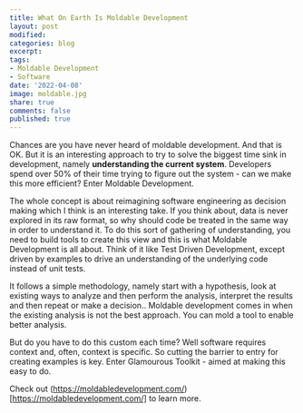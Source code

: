 ```yaml
---
title: What On Earth Is Moldable Development
layout: post
modified: 
categories: blog
excerpt: 
tags:
- Moldable Development
- Software
date: '2022-04-08'
image: moldable.jpg
share: true
comments: false
published: true
---
```


Chances are you have never heard of moldable development. And that is OK. But it is an interesting approach to try to solve the biggest time sink in development, namely **understanding the current system**. Developers spend over 50% of their time trying to figure out the system - can we make this more efficient? Enter Moldable Development. 

<!--more-->

The whole concept is about reimagining software engineering as decision making which I think is an interesting take. If you think about, data is never explored in its raw format, so why should code be treated in the same way in order to understand it. To do this sort of gathering of understanding, you need to build tools to create this view and this is what Moldable Development is all about. Think of it like Test Driven Development, except driven by examples to drive an understanding of the underlying code instead of unit tests.

It follows a simple methodology, namely start with a hypothesis, look at existing ways to analyze and then perform the analysis, interpret the results and then repeat or make a decision.. Moldable development comes in when the existing analysis is not the best approach. You can mold a tool to enable better analysis. 

But do you have to do this custom each time? Well software requires context and, often, context is specific. So cutting the barrier to entry for creating examples is key. Enter Glamourous Toolkit - aimed at making this easy to do.

Check out (https://moldabledevelopment.com/)[https://moldabledevelopment.com/] to learn more.